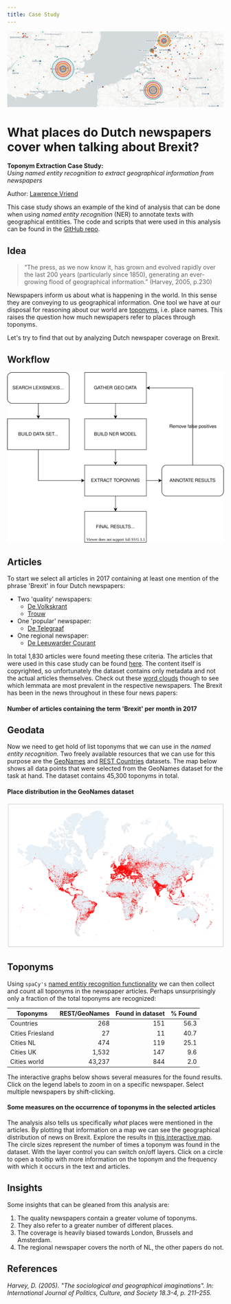 ```yaml
---
title: Case Study
---
```


<img src="illustrations/banner.png"/>

<script type="text/javascript" src="https://cdn.jsdelivr.net/npm//vega@5"></script>
<script type="text/javascript" src="https://cdn.jsdelivr.net/npm//vega-lite@4.0.2"></script>
<script type="text/javascript" src="https://cdn.jsdelivr.net/npm//vega-embed@6"></script>

# What places do Dutch newspapers cover when talking about Brexit?
**Toponym Extraction Case Study:**  
*Using named entity recognition to extract geographical information from newspapers*

Author: [Lawrence Vriend](https://github.com/lcvriend)

This case study shows an example of the kind of analysis that can be done when using *named entity recognition* (NER) to annotate texts with geographical entitities. The code and scripts that were used in this analysis can be found in the [GitHub repo](https://github.com/lcvriend/toponym_extraction).

## Idea

> “The press, as we now know it, has grown and evolved rapidly over the last 200 years (particularly since 1850), generating an ever-growing flood of geographical information.” (Harvey, 2005, p.230)

Newspapers inform us about what is happening in the world. In this sense they are conveying to us geographical information. One tool we have at our disposal for reasoning about our world are [toponyms](https://en.wikipedia.org/wiki/Toponymy), i.e. place names. This raises the question how much newspapers refer to places through toponyms.

Let's try to find that out by analyzing Dutch newspaper coverage on Brexit.

## Workflow

<img src="illustrations/workflow.svg" alt="Workflow">

## Articles

To start we select all articles in 2017 containing at least one mention of the phrase 'Brexit' in four Dutch newspapers:

* Two 'quality' newspapers:
    * [De Volkskrant](https://www.volkskrant.nl/)
    * [Trouw](https://www.trouw.nl/)
* One 'popular' newspaper:
    * [De Telegraaf](https://www.telegraaf.nl/)
* One regional newspaper:
    * [De Leeuwarder Courant](https://www.lc.nl/)

In total 1,830 articles were found meeting these criteria. The articles that were used in this case study can be found [here](https://github.com/lcvriend/toponym_extraction/blob/master/data/lexisnexis_dataset.csv). The content itself is copyrighted, so unfortunately the dataset contains only metadata and not the actual articles themselves. Check out these [word clouds](lemma_clouds.md) though to see which lemmata are most prevalent in the respective newspapers. The Brexit has been in the news throughout in these four news papers:

#### Number of articles containing the term 'Brexit' per month in 2017
<div id="vis_pub_month"></div>
<script>
    (function(vegaEmbed) {
      var spec = {"config": {"view": {"continuousWidth": 400, "continuousHeight": 300}}, "data": {"name": "data-articles-per-month"}, "mark": "bar", "encoding": {"color": {"type": "nominal", "field": "source"}, "opacity": {"condition": {"value": 1, "selection": "selector-source-articles-per-month"}, "value": 0.2}, "tooltip": {"type": "quantitative", "aggregate": "sum", "field": "articles"}, "x": {"type": "nominal", "field": "month", "sort": ["January", "February", "March", "April", "May", "June", "July", "August", "September", "October", "November", "December"]}, "y": {"type": "quantitative", "aggregate": "sum", "field": "articles", "title": "number of articles"}}, "selection": {"selector-source-articles-per-month": {"type": "multi", "fields": ["source"], "bind": "legend"}}, "$schema": "https://vega.github.io/schema/vega-lite/v4.0.2.json", "datasets": {"data-articles-per-month": [{"source": "Leeuwarder Courant", "month": "April", "articles": 28}, {"source": "Leeuwarder Courant", "month": "August", "articles": 10}, {"source": "Leeuwarder Courant", "month": "December", "articles": 21}, {"source": "Leeuwarder Courant", "month": "February", "articles": 23}, {"source": "Leeuwarder Courant", "month": "January", "articles": 26}, {"source": "Leeuwarder Courant", "month": "July", "articles": 17}, {"source": "Leeuwarder Courant", "month": "June", "articles": 31}, {"source": "Leeuwarder Courant", "month": "March", "articles": 42}, {"source": "Leeuwarder Courant", "month": "May", "articles": 23}, {"source": "Leeuwarder Courant", "month": "November", "articles": 28}, {"source": "Leeuwarder Courant", "month": "October", "articles": 13}, {"source": "Leeuwarder Courant", "month": "September", "articles": 14}, {"source": "Telegraaf", "month": "April", "articles": 35}, {"source": "Telegraaf", "month": "August", "articles": 25}, {"source": "Telegraaf", "month": "December", "articles": 35}, {"source": "Telegraaf", "month": "February", "articles": 52}, {"source": "Telegraaf", "month": "January", "articles": 53}, {"source": "Telegraaf", "month": "July", "articles": 28}, {"source": "Telegraaf", "month": "June", "articles": 55}, {"source": "Telegraaf", "month": "March", "articles": 58}, {"source": "Telegraaf", "month": "May", "articles": 29}, {"source": "Telegraaf", "month": "November", "articles": 47}, {"source": "Telegraaf", "month": "October", "articles": 25}, {"source": "Telegraaf", "month": "September", "articles": 46}, {"source": "Trouw", "month": "April", "articles": 39}, {"source": "Trouw", "month": "August", "articles": 20}, {"source": "Trouw", "month": "December", "articles": 39}, {"source": "Trouw", "month": "February", "articles": 48}, {"source": "Trouw", "month": "January", "articles": 51}, {"source": "Trouw", "month": "July", "articles": 33}, {"source": "Trouw", "month": "June", "articles": 51}, {"source": "Trouw", "month": "March", "articles": 67}, {"source": "Trouw", "month": "May", "articles": 46}, {"source": "Trouw", "month": "November", "articles": 34}, {"source": "Trouw", "month": "October", "articles": 23}, {"source": "Trouw", "month": "September", "articles": 34}, {"source": "Volkskrant", "month": "April", "articles": 40}, {"source": "Volkskrant", "month": "August", "articles": 33}, {"source": "Volkskrant", "month": "December", "articles": 44}, {"source": "Volkskrant", "month": "February", "articles": 44}, {"source": "Volkskrant", "month": "January", "articles": 65}, {"source": "Volkskrant", "month": "July", "articles": 44}, {"source": "Volkskrant", "month": "June", "articles": 75}, {"source": "Volkskrant", "month": "March", "articles": 72}, {"source": "Volkskrant", "month": "May", "articles": 43}, {"source": "Volkskrant", "month": "November", "articles": 45}, {"source": "Volkskrant", "month": "October", "articles": 38}, {"source": "Volkskrant", "month": "September", "articles": 38}]}};
      var embedOpt = {"mode": "vega-lite"};
    vegaEmbed("#vis_pub_month", spec, embedOpt);
})(vegaEmbed);
</script>

## Geodata

Now we need to get hold of list toponyms that we can use in the *named entity recognition*. Two freely available resources that we can use for this purpose are the [GeoNames](http://www.geonames.org/) and [REST Countries](http://restcountries.eu/) datasets. The map below shows all data points that were selected from the GeoNames dataset for the task at hand. The dataset contains 45,300 toponyms in total.

#### Place distribution in the GeoNames dataset
<img src="illustrations/distribution_places_world.png"/>

## Toponyms

Using `spaCy's` [named entitiy recognition functionality](https://spacy.io/usage/linguistic-features#named-entities) we can then collect and count all toponyms in the newspaper articles. Perhaps unsurprisingly only a fraction of the total toponyms are recognized:

Toponyms         | REST/GeoNames | Found in dataset | % Found 
-----------------|--------------:|-----------------:|---------:
Countries        |           268 |              151 |    56.3 
Cities Friesland |            27 |               11 |    40.7 
Cities NL        |           474 |              119 |    25.1 
Cities UK        |         1,532 |              147 |     9.6 
Cities world     |        43,237 |              844 |     2.0 

The interactive graphs below shows several measures for the found results. Click on the legend labels to zoom in on a specific newspaper. Select multiple newspapers by shift-clicking.

#### Some measures on the occurrence of toponyms in the selected articles
<div id="vis_toponyms"></div>
<script>
(function(vegaEmbed) {
    var spec = {"config": {"view": {"continuousWidth": 400, "continuousHeight": 300}}, "hconcat": [{"mark": "bar", "encoding": {"color": {"type": "nominal", "field": "source"}, "opacity": {"condition": {"value": 1, "selection": "selector001"}, "value": 0.2}, "x": {"type": "nominal", "field": "source"}, "y": {"type": "quantitative", "aggregate": "sum", "field": "unique", "title": "number of unique toponyms"}}, "height": 328, "selection": {"selector001": {"type": "multi", "fields": ["source"], "bind": "legend"}}}, {"mark": "bar", "encoding": {"color": {"type": "nominal", "field": "source"}, "opacity": {"condition": {"value": 1, "selection": "selector001"}, "value": 0.2}, "x": {"type": "nominal", "field": "source"}, "y": {"type": "quantitative", "aggregate": "sum", "field": "frequency", "title": "total frequency of toponyms"}}, "height": 328, "selection": {"selector001": {"type": "multi", "fields": ["source"], "bind": "legend"}}}, {"vconcat": [{"mark": "bar", "encoding": {"color": {"type": "nominal", "field": "source"}, "x": {"type": "quantitative", "aggregate": "sum", "field": "articles", "title": "number of articles"}, "y": {"type": "nominal", "field": "category", "sort": ["countries", "places", "places_uk", "places_nl", "places_fr"]}}, "selection": {"selector001": {"type": "multi", "fields": ["source"], "bind": "legend"}}, "transform": [{"filter": {"selection": "selector001"}}]}, {"mark": "bar", "encoding": {"color": {"type": "nominal", "field": "source"}, "x": {"type": "quantitative", "aggregate": "sum", "field": "unique", "title": "number of unique toponyms"}, "y": {"type": "nominal", "field": "category", "sort": ["countries", "places", "places_uk", "places_nl", "places_fr"]}}, "selection": {"selector001": {"type": "multi", "fields": ["source"], "bind": "legend"}}, "transform": [{"filter": {"selection": "selector001"}}]}, {"mark": "bar", "encoding": {"color": {"type": "nominal", "field": "source"}, "x": {"type": "quantitative", "aggregate": "sum", "field": "frequency", "title": "total frequency of toponyms"}, "y": {"type": "nominal", "field": "category", "sort": ["countries", "places", "places_uk", "places_nl", "places_fr"]}}, "selection": {"selector001": {"type": "multi", "fields": ["source"], "bind": "legend"}}, "transform": [{"filter": {"selection": "selector001"}}]}]}], "data": {"name": "data-408f63f986752ab52a835209d4593cdd"}, "$schema": "https://vega.github.io/schema/vega-lite/v4.0.2.json", "datasets": {"data-408f63f986752ab52a835209d4593cdd": [{"source": "Leeuwarder Courant", "category": "countries", "frequency": 1254, "unique": 81, "articles": 226}, {"source": "Leeuwarder Courant", "category": "places", "frequency": 338, "unique": 65, "articles": 131}, {"source": "Leeuwarder Courant", "category": "places_fr", "frequency": 45, "unique": 10, "articles": 18}, {"source": "Leeuwarder Courant", "category": "places_nl", "frequency": 203, "unique": 32, "articles": 71}, {"source": "Leeuwarder Courant", "category": "places_uk", "frequency": 165, "unique": 16, "articles": 84}, {"source": "Telegraaf", "category": "countries", "frequency": 1764, "unique": 79, "articles": 365}, {"source": "Telegraaf", "category": "places", "frequency": 553, "unique": 65, "articles": 204}, {"source": "Telegraaf", "category": "places_fr", "frequency": 0, "unique": 0, "articles": 0}, {"source": "Telegraaf", "category": "places_nl", "frequency": 420, "unique": 37, "articles": 183}, {"source": "Telegraaf", "category": "places_uk", "frequency": 319, "unique": 32, "articles": 151}, {"source": "Trouw", "category": "countries", "frequency": 3574, "unique": 117, "articles": 434}, {"source": "Trouw", "category": "places", "frequency": 1025, "unique": 116, "articles": 274}, {"source": "Trouw", "category": "places_fr", "frequency": 2, "unique": 1, "articles": 1}, {"source": "Trouw", "category": "places_nl", "frequency": 310, "unique": 39, "articles": 113}, {"source": "Trouw", "category": "places_uk", "frequency": 461, "unique": 47, "articles": 168}, {"source": "Volkskrant", "category": "countries", "frequency": 3631, "unique": 125, "articles": 491}, {"source": "Volkskrant", "category": "places", "frequency": 1180, "unique": 153, "articles": 330}, {"source": "Volkskrant", "category": "places_fr", "frequency": 2, "unique": 2, "articles": 2}, {"source": "Volkskrant", "category": "places_nl", "frequency": 528, "unique": 56, "articles": 145}, {"source": "Volkskrant", "category": "places_uk", "frequency": 728, "unique": 71, "articles": 230}]}};
    var embedOpt = {"mode": "vega-lite"};
    vegaEmbed("#vis_toponyms", spec, embedOpt);
})(vegaEmbed);
</script>

The analysis also tells us specifically *what* places were mentioned in the articles. By plotting that information on a map we can see the geographical distribution of news on Brexit. Explore the results in [this interactive map](map_toponyms.html). The circle sizes represent the number of times a toponym was found in the dataset. With the layer control you can switch on/off layers. Click on a circle to open a tooltip with more information on the toponym and the frequency with which it occurs in the text and articles.

## Insights

Some insights that can be gleaned from this analysis are:

1. The quality newspapers contain a greater volume of toponyms.
2. They also refer to a greater number of different places.
3. The coverage is heavily biased towards London, Brussels and Amsterdam.
4. The regional newspaper covers the north of NL, the other papers do not. 

## References
*Harvey, D. (2005). "The sociological and geographical imaginations". In: International Journal of Politics, Culture, and Society 18.3-4, p. 211–255.*

